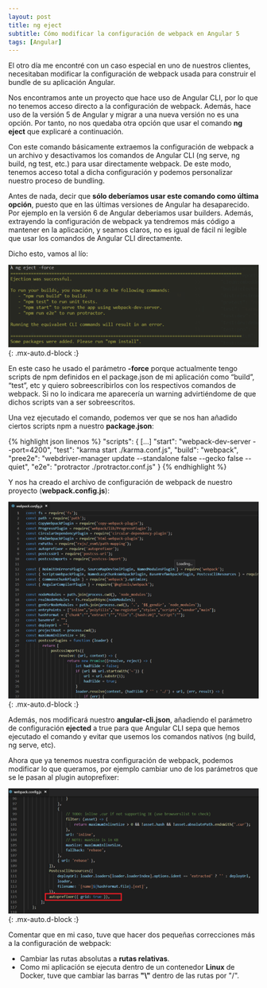 ```yaml
---
layout: post
title: ng eject 
subtitle: Cómo modificar la configuración de webpack en Angular 5
tags: [Angular]
---
```


El otro día me encontré con un caso especial en uno de nuestros clientes, necesitaban modificar la configuración de webpack usada para construir el bundle de su aplicación Angular.

Nos encontramos ante un proyecto que hace uso de Angular CLI, por lo que no tenemos acceso directo a la configuración de webpack. Además, hace uso de la versión 5 de Angular y migrar a una nueva versión no es una opción. Por tanto, no nos quedaba otra opción que usar el comando **ng eject** que explicaré a continuación.

Con este comando básicamente extraemos la configuración de webpack a un archivo y desactivamos los comandos de Angular CLI (ng serve, ng build, ng test, etc.) para usar directamente webpack. De este modo, tenemos acceso total a dicha configuración y podemos personalizar nuestro proceso de bundling.

Antes de nada, decir que **sólo deberíamos usar este comando como última opción**, puesto que en las últimas versiones de Angular ha desaparecido. Por ejemplo en la versión 6 de Angular deberiamos usar builders. Además, extrayendo la configuración de webpack ya tendremos más código a mantener en la aplicación, y seamos claros, no es igual de fácil ni legible que usar los comandos de Angular CLI directamente.

Dicho esto, vamos al lío:

![ng eject force command](/assets/img/ng_eject_force.png){: .mx-auto.d-block :}

En este caso he usado el parámetro **-force** porque actualmente tengo scripts de npm definidos en el package.json de mi aplicación como “build”, “test”, etc y quiero sobreescribirlos con los respectivos comandos de webpack. Si no lo indicara me aparecería un warning advirtiéndome de que dichos scripts van a ser sobreescritos.

Una vez ejecutado el comando, podemos ver que se nos han añadido ciertos scripts npm a nuestro **package.json**:

{% highlight json linenos %}
"scripts": {
    [...]
    "start": "webpack-dev-server --port=4200",
    "test": "karma start ./karma.conf.js",
    "build": "webpack",
    "pree2e": "webdriver-manager update --standalone false --gecko false --quiet",
    "e2e": "protractor ./protractor.conf.js"
}
{% endhighlight %}

Y nos ha creado el archivo de configuración de webpack de nuestro proyecto (**webpack.config.js**):

![webpack config](/assets/img/webpack_config.png){: .mx-auto.d-block :}

Además, nos modificará nuestro **angular-cli.json**, añadiendo el parámetro de configuración **ejected** a true para que Angular CLI sepa que hemos ejecutado el comando y evitar que usemos los comandos nativos (ng build, ng serve, etc).

Ahora que ya tenemos nuestra configuración de webpack, podemos modificar lo que queramos, por ejemplo cambiar uno de los parámetros que se le pasan al plugin autoprefixer:

![autoprefixer plugin config](/assets/img/autoprefixer_plugin.png){: .mx-auto.d-block :}

Comentar que en mi caso, tuve que hacer dos pequeñas correcciones más a la configuración de webpack:
- Cambiar las rutas absolutas a **rutas relativas**.
- Como mi aplicación se ejecuta dentro de un contenedor **Linux** de Docker, tuve que cambiar las barras **"\\"** dentro de las rutas por "/".
